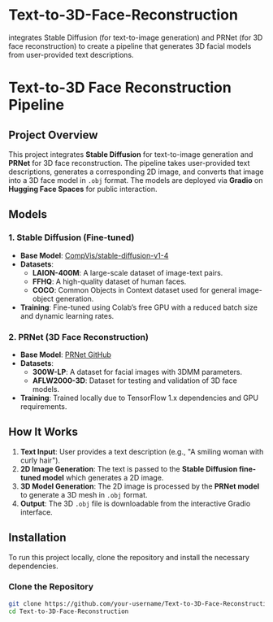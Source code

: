 # Text-to-3D-Face-Reconstruction
 integrates Stable Diffusion (for text-to-image generation) and PRNet (for 3D face reconstruction) to create a pipeline that generates 3D facial models from user-provided text descriptions.
# Text-to-3D Face Reconstruction Pipeline

## Project Overview

This project integrates **Stable Diffusion** for text-to-image generation and **PRNet** for 3D face reconstruction. The pipeline takes user-provided text descriptions, generates a corresponding 2D image, and converts that image into a 3D face model in `.obj` format. The models are deployed via **Gradio** on **Hugging Face Spaces** for public interaction.

## Models

### 1. Stable Diffusion (Fine-tuned)

- **Base Model**: [CompVis/stable-diffusion-v1-4](https://huggingface.co/CompVis/stable-diffusion-v1-4)
- **Datasets**:
  - **LAION-400M**: A large-scale dataset of image-text pairs.
  - **FFHQ**: A high-quality dataset of human faces.
  - **COCO**: Common Objects in Context dataset used for general image-object generation.
- **Training**: Fine-tuned using Colab’s free GPU with a reduced batch size and dynamic learning rates.
  
### 2. PRNet (3D Face Reconstruction)

- **Base Model**: [PRNet GitHub](https://github.com/YadiraF/PRNet)
- **Datasets**:
  - **300W-LP**: A dataset for facial images with 3DMM parameters.
  - **AFLW2000-3D**: Dataset for testing and validation of 3D face models.
- **Training**: Trained locally due to TensorFlow 1.x dependencies and GPU requirements.

## How It Works

1. **Text Input**: User provides a text description (e.g., "A smiling woman with curly hair").
2. **2D Image Generation**: The text is passed to the **Stable Diffusion fine-tuned model** which generates a 2D image.
3. **3D Model Generation**: The 2D image is processed by the **PRNet model** to generate a 3D mesh in `.obj` format.
4. **Output**: The 3D `.obj` file is downloadable from the interactive Gradio interface.

## Installation

To run this project locally, clone the repository and install the necessary dependencies.

### Clone the Repository

```bash
git clone https://github.com/your-username/Text-to-3D-Face-Reconstruction.git
cd Text-to-3D-Face-Reconstruction
